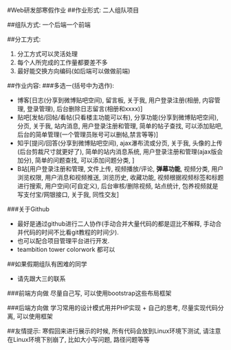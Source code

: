 #Web研发部寒假作业
##作业形式:
二人组队项目

##组队方式:
一个后端一个前端

##分工方式:
1. 分工方式可以灵活处理
2. 每个人所完成的工作量都要差不多
3. 最好能交换方向编码(如后端可以做做前端)

##作业内容:
###多选一(括号中为选作):
- 博客[日志(分享到微博贴吧空间), 留言板, 关于我, 用户登录注册(相册, 内容管理, 登录管理), 后台删除日志留言(相册和xxxx)]
- 贴吧[发帖/回帖/看帖(只看楼主功能可以有), 分享功能(分享到微博贴吧空间), 分页, 关于我, 站内消息, 用户登录注册和管理, 简单的帖子查找, 可以添加贴吧, 后台的简单管理(一个管理员账号可以删帖,禁言等等)]
- 知乎[提问/回答(分享到微博贴吧空间), ajax瀑布流或分页, 关于我, 头像的上传(后台剪裁尺寸就更好了), 简单的站内消息系统, 用户登录注册和管理(ajax版会加分), 简单的问题查找, 可以添加问题分类,  ]
- B站[用户登录注册和管理, 文件上传, 视频播放/评论, **弹幕功能**, 视频分类, 用户浏览权限, 用户消息和视频推送, 浏览历史, 收藏功能,  视频根据视频标签和标题进行搜索, 用户空间(可自定义), 后台审核/删除视频, 站点统计, 包养视频就是写支付宝/网银接口, 关于我, 同性交友]

###关于Github
- 最好是通过github进行二人协作(手动合并大量代码的都是逗比不解释, 手动合并代码的时间不比看git教程的时间少).
- 也可以配合项目管理平台进行开发.
- teambition tower colorwork 都可以

##如果假期组队有困难的同学
- 请先跟大三的联系

###前端方向做
  尽量自己写, 可以使用bootstrap这些布局框架

###后端方向做
学习常用的设计模式用并PHP实现 + 自己的思考, 尽量实现代码分离, 可以使用框架

##友情提示:
寒假回来进行展示的时候, 所有代码会放到Linux环境下测试, 请注意在Linux环境下别崩了, 比如大小写问题, 路径问题等等
